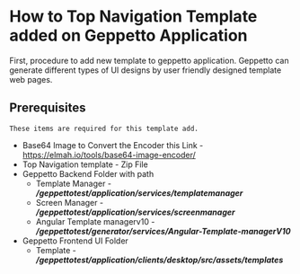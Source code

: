 # How to Top Navigation Template added on Geppetto Application

First, procedure to add new template to geppetto application. Geppetto can generate different types of UI designs by user friendly designed template web pages.


## Prerequisites
	These items are required for this template add.
	
 - Base64 Image to Convert the Encoder this Link - https://elmah.io/tools/base64-image-encoder/
 - Top Navigation template - Zip File 
 - Geppetto Backend Folder with path 
	 - Template Manager - ***/geppettotest/application/services/templatemanager*** 
	 - Screen Manager - ***/geppettotest/application/services/screenmanager*** 
	 - Angular Template managerv10 - ***/geppettotest/generator/services/Angular-Template-managerV10***
 - Geppetto Frontend UI Folder 
	 - Template - ***/geppettotest/application/clients/desktop/src/assets/templates***